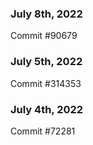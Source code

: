 ### July 8th, 2022

Commit #90679

### July 5th, 2022

Commit #314353


### July 4th, 2022

Commit #72281
